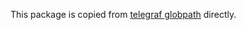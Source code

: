 This package is copied from [telegraf globpath](https://github.com/influxdata/telegraf/blob/master/internal/globpath) directly.

